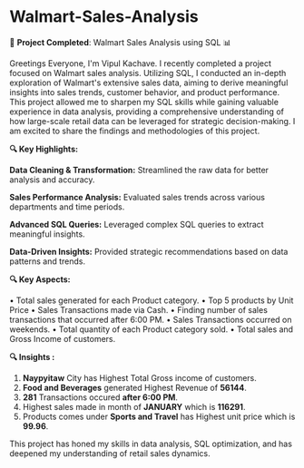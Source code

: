 # Walmart-Sales-Analysis

🚀 **Project Completed**: Walmart Sales Analysis using SQL 📊

Greetings Everyone, 
I'm Vipul Kachave.
I recently completed a project focused on Walmart sales analysis. Utilizing SQL, I conducted an in-depth exploration of Walmart's extensive sales data, aiming to derive meaningful insights into sales trends, customer behavior, and product performance. This project allowed me to sharpen my SQL skills while gaining valuable experience in data analysis, providing a comprehensive understanding of how large-scale retail data can be leveraged for strategic decision-making. I am excited to share the findings and methodologies of this project.

**🔍 Key Highlights:**

**Data Cleaning & Transformation:** Streamlined the raw data for better analysis and accuracy.

**Sales Performance Analysis:** Evaluated sales trends across various departments and time periods.

**Advanced SQL Queries:** Leveraged complex SQL queries to extract meaningful insights.

**Data-Driven Insights:** Provided strategic recommendations based on data patterns and trends.

**🔍 Key Aspects:**

• Total sales generated for each Product category.
• Top 5 products by Unit Price
• Sales Transactions made via Cash.
• Finding number of sales transactions that occurred after 6:00 PM.
• Sales Transactions occurred on weekends.
• Total quantity of each Product category sold.
• Total sales and Gross Income of customers.

 **🔍 Insights :**
1. **Naypyitaw** City has Highest Total Gross income of customers.
2. **Food and Beverages**  generated Highest Revenue of **56144**.
3. **281** Transactions occured **after 6:00 PM**.
4. Highest sales made in month of **JANUARY** which is **116291**.
5. Products comes under **Sports and Travel** has Highest unit price which is **99.96**.


This project has honed my skills in data analysis, SQL optimization, and has deepened my understanding of retail sales dynamics.
